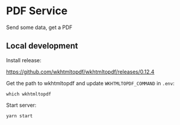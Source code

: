 # PDF Service

Send some data, get a PDF

## Local development

Install release:

https://github.com/wkhtmltopdf/wkhtmltopdf/releases/0.12.4

Get the path to wkhtmltopdf and update `WKHTMLTOPDF_COMMAND` in `.env`:

```
which wkhtmltopdf
```

Start server:

```
yarn start
```

